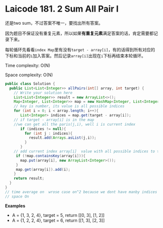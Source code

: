 # Laicode 181. 2 Sum All Pair I

还是two sum，不过答案不唯一，要找出所有答案。

因为题目不保证没有重复元素，所以如果**有重复元素**满足答案的话，肯定需要都记录下来。

每轮循环先看看`index Map`里有没有`target - array[i]`，有的话得到所有对应的下标和当前的`i`加入答案。然后记录`array[i]`出现在`i`下标再结束本轮循环。

Time complexity: O(N)

Space complexity: O(N)

```java
public class Solution {
  public List<List<Integer>> allPairs(int[] array, int target) {
    // Write your solution here
    List<List<Integer>> result = new ArrayList<>();
    Map<Integer, List<Integer>> map = new HashMap<Integer, List<Integer>>();
    // key is number, its value is all possible indices
    for (int i = 0; i < array.length; i++){
       List<Integer> indices = map.get(target - array[i]);
    // if target - array[i] is in the map
    //we can get all the paris(j,i), well i is current index
       if (indices != null){
         for (int j : indices){
           result.add(Arrays.asList(j,i));
         }
       }
    // add current index array[i]  value with all possible indices to the map 
     if (!map.containsKey(array[i])){
       map.put(array[i], new ArrayList<Integer>());
     }  
     map.get(array[i]).add(i);
    }
    return result;
  }
}
// time average on  wrose case on^2 because we dont have manby indices for for loop
// space On

```

**Examples**

- A = {1, 3, 2, 4}, target = 5, return [[0, 3], [1, 2]]
- A = {1, 2, 2, 4}, target = 6, return [[1, 3], [2, 3]]